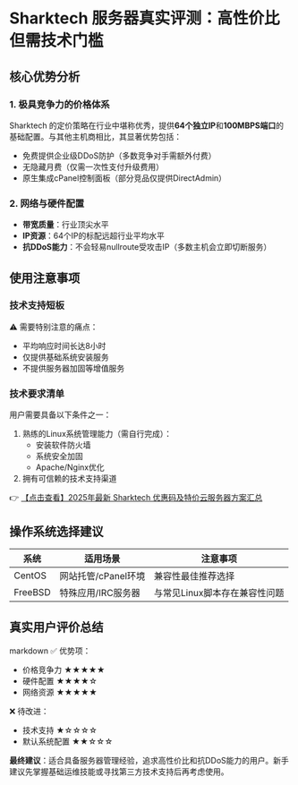 # Sharktech 服务器真实评测：高性价比但需技术门槛

## 核心优势分析

### 1. 极具竞争力的价格体系
Sharktech 的定价策略在行业中堪称优秀，提供**64个独立IP**和**100MBPS端口**的基础配置。与其他主机商相比，其显著优势包括：
- 免费提供企业级DDoS防护（多数竞争对手需额外付费）
- 无隐藏月费（仅需一次性支付升级费用）
- 原生集成cPanel控制面板（部分竞品仅提供DirectAdmin）

### 2. 网络与硬件配置
- **带宽质量**：行业顶尖水平
- **IP资源**：64个IP的标配远超行业平均水平
- **抗DDoS能力**：不会轻易nullroute受攻击IP（多数主机会立即切断服务）

## 使用注意事项

### 技术支持短板
⚠️ 需要特别注意的痛点：
- 平均响应时间长达8小时
- 仅提供基础系统安装服务
- 不提供服务器加固等增值服务

### 技术要求清单
用户需要具备以下条件之一：
1. 熟练的Linux系统管理能力（需自行完成）：
   - 安装软件防火墙
   - 系统安全加固
   - Apache/Nginx优化
2. 拥有可信赖的技术支持渠道

👉 [【点击查看】2025年最新 Sharktech 优惠码及特价云服务器方案汇总](https://bit.ly/Sharktech)

## 操作系统选择建议
| 系统    | 适用场景                  | 注意事项                  |
|---------|-------------------------|-------------------------|
| CentOS  | 网站托管/cPanel环境       | 兼容性最佳推荐选择        |
| FreeBSD | 特殊应用/IRC服务器        | 与常见Linux脚本存在兼容性问题 |

## 真实用户评价总结
markdown
✅ 优势项：
- 价格竞争力 ★★★★★
- 硬件配置 ★★★★☆
- 网络资源 ★★★★★

❌ 待改进：
- 技术支持 ★☆☆☆☆
- 默认系统配置 ★★☆☆☆

**最终建议**：适合具备服务器管理经验，追求高性价比和抗DDoS能力的用户。新手建议先掌握基础运维技能或寻找第三方技术支持后再考虑使用。